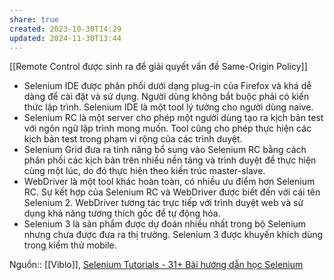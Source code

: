 ```yaml
---
share: true
created: 2023-10-30T14:29
updated: 2024-11-30T13:44
---
```

[[Remote Control được sinh ra để giải quyết vấn đề Same-Origin Policy]] 

- Selenium IDE được phân phối dưới dạng plug-in của Firefox và khá dễ dàng để cài đặt và sử dụng. Người dùng không bắt buộc phải có kiến thức lập trình. Selenium IDE là một tool lý tưởng cho người dùng naive.
- Selenium RC là một server cho phép một người dùng tạo ra kịch bản test với ngôn ngữ lập trình mong muốn. Tool cũng cho phép thực hiện các kịch bản test trong phạm vi rộng của các trình duyệt.
- Selenium Grid đưa ra tính năng bổ sung vào Selenium RC bằng cách phân phối các kịch bản trên nhiều nền tảng và trình duyệt để thực hiện cùng một lúc, do đó thực hiện theo kiến trúc master-slave.
- WebDriver là một tool khác hoàn toàn, có nhiều ưu điểm hơn Selenium RC. Sự kết hợp của Selenium RC và WebDriver được biết đến với cái tên Selenium 2. WebDriver tương tác trực tiếp với trình duyệt web và sử dụng khả năng tương thích gốc để tự động hóa.
- Selenium 3 là sản phẩm được dự đoán nhiều nhất trong bộ Selenium nhưng chưa được đưa ra thị trường. Selenium 3 được khuyến khích dùng trong kiểm thử mobile.

Nguồn:: [[Viblo]], [Selenium Tutorials - 31+ Bài hướng dẫn học Selenium](https://viblo.asia/p/selenium-tutorials-31-bai-huong-dan-hoc-selenium-eW65Gx8PKDO)